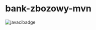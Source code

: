 # bank-zbozowy-mvn

![javacibadge](https://github.com/RubyNaxela/bank-zbozowy-mvn/actions/workflows/ci.yml/badge.svg)